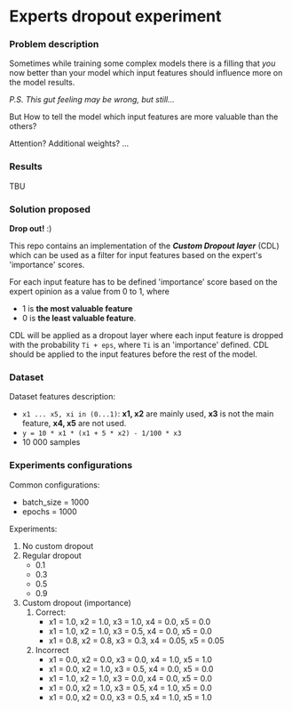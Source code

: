# Experts dropout experiment

### Problem description
Sometimes while training some complex models there is a filling
that _you_ now better than your model which input features should
influence more on the model results. 

_P.S. This gut feeling may be wrong, but still..._

But How to tell the model which input features are more valuable
than the others?

Attention? Additional weights? ... 

### Results
TBU

### Solution proposed
**Drop out!** :) 

This repo contains an implementation of the ***Custom Dropout layer*** (CDL)
which can be used as a filter for input features based on the expert's 'importance'
scores.

For each input feature has to be defined 'importance' score based on the expert
opinion as a value from 0 to 1, where 

- 1 is **the most valuable feature**
- 0 is **the least valuable feature**.

CDL will be applied as a dropout layer where each input feature is dropped with
the probability `Ti + eps`, where `Ti` is an 'importance' defined.
CDL should be applied to the input features before the rest of the model.

### Dataset
Dataset features description:
- `x1 ... x5, xi in (0...1)`: **x1, x2** are mainly used, **x3** is not the main feature, **x4, x5** are not used.
- `y = 10 * x1 * (x1 + 5 * x2) - 1/100 * x3`
- 10 000 samples

### Experiments configurations
Common configurations: 
- batch_size = 1000
- epochs = 1000

Experiments:
1. No custom dropout
2. Regular dropout 
   - 0.1
   - 0.3
   - 0.5
   - 0.9
3. Custom dropout (importance)
   1. Correct:
      - x1 = 1.0, x2 = 1.0, x3 = 1.0, x4 = 0.0, x5 = 0.0
      - x1 = 1.0, x2 = 1.0, x3 = 0.5, x4 = 0.0, x5 = 0.0
      - x1 = 0.8, x2 = 0.8, x3 = 0.3, x4 = 0.05, x5 = 0.05
   2. Incorrect
      - x1 = 0.0, x2 = 0.0, x3 = 0.0, x4 = 1.0, x5 = 1.0
      - x1 = 0.0, x2 = 1.0, x3 = 0.5, x4 = 0.0, x5 = 0.0
      - x1 = 1.0, x2 = 1.0, x3 = 0.0, x4 = 0.0, x5 = 0.0
      - x1 = 0.0, x2 = 1.0, x3 = 0.5, x4 = 1.0, x5 = 0.0
      - x1 = 0.0, x2 = 0.0, x3 = 0.5, x4 = 1.0, x5 = 1.0
   